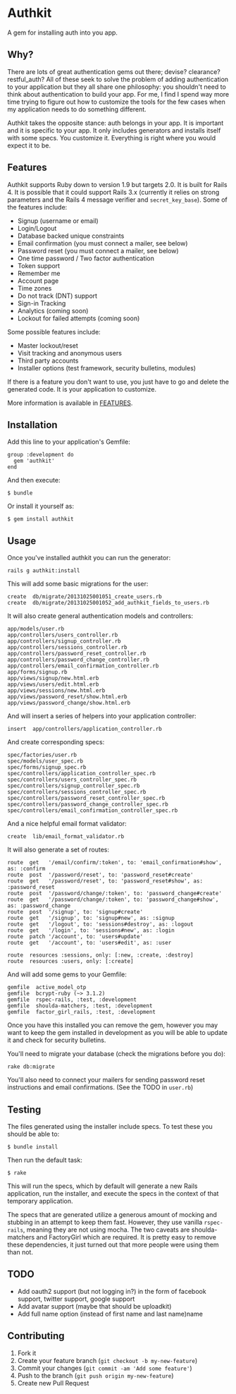 # Authkit

A gem for installing auth into you app.

## Why?

There are lots of great authentication gems out there; devise? clearance? restful_auth?
All of these seek to solve the problem of adding authentication to your application but they all share
one philosophy: you shouldn't need to think about authentication to build your app. For me, I find I
spend way more time trying to figure out how to customize the tools for the few cases when my
application needs to do something different.

Authkit takes the opposite stance: auth belongs in your app. It is important and it is specific to your
app. It only includes generators and installs itself with some specs. You customize it. Everything
is right where you would expect it to be.

## Features

Authkit supports Ruby down to version 1.9 but targets 2.0. It is built for Rails 4. It is possible
that it could support Rails 3.x (currently it relies on strong parameters and the Rails 4
message verifier and `secret_key_base`). Some of the features include:

  * Signup (username or email)
  * Login/Logout
  * Database backed unique constraints
  * Email confirmation (you must connect a mailer, see below)
  * Password reset (you must connect a mailer, see below)
  * One time password / Two factor authentication
  * Token support
  * Remember me
  * Account page
  * Time zones
  * Do not track (DNT) support
  * Sign-in Tracking
  * Analytics (coming soon)
  * Lockout for failed attempts (coming soon)

Some possible features include:

  * Master lockout/reset
  * Visit tracking and anonymous users
  * Third party accounts
  * Installer options (test framework, security bulletins, modules)

If there is a feature you don't want to use, you just have to go and delete the generated code.
It is your application to customize.

More information is available in [FEATURES](FEATURES.md).

## Installation

Add this line to your application's Gemfile:

    group :development do
      gem 'authkit'
    end

And then execute:

    $ bundle

Or install it yourself as:

    $ gem install authkit

## Usage

Once you've installed authkit you can run the generator:

    rails g authkit:install

This will add some basic migrations for the user:

    create  db/migrate/20131025001051_create_users.rb
    create  db/migrate/20131025001052_add_authkit_fields_to_users.rb

It will also create general authentication models and controllers:

    app/models/user.rb
    app/controllers/users_controller.rb
    app/controllers/signup_controller.rb
    app/controllers/sessions_controller.rb
    app/controllers/password_reset_controller.rb
    app/controllers/password_change_controller.rb
    app/controllers/email_confirmation_controller.rb
    app/forms/signup.rb
    app/views/signup/new.html.erb
    app/views/users/edit.html.erb
    app/views/sessions/new.html.erb
    app/views/password_reset/show.html.erb
    app/views/password_change/show.html.erb

And will insert a series of helpers into your application controller:

    insert  app/controllers/application_controller.rb

And create corresponding specs:

    spec/factories/user.rb
    spec/models/user_spec.rb
    spec/forms/signup_spec.rb
    spec/controllers/application_controller_spec.rb
    spec/controllers/users_controller_spec.rb
    spec/controllers/signup_controller_spec.rb
    spec/controllers/sessions_controller_spec.rb
    spec/controllers/password_reset_controller_spec.rb
    spec/controllers/password_change_controller_spec.rb
    spec/controllers/email_confirmation_controller_spec.rb

And a nice helpful email format validator:

    create  lib/email_format_validator.rb

It will also generate a set of routes:

    route  get   '/email/confirm/:token', to: 'email_confirmation#show', as: :confirm
    route  post  '/password/reset', to: 'password_reset#create'
    route  get   '/password/reset', to: 'password_reset#show', as: :password_reset
    route  post  '/password/change/:token', to: 'password_change#create'
    route  get   '/password/change/:token', to: 'password_change#show', as: :password_change
    route  post  '/signup', to: 'signup#create'
    route  get   '/signup', to: 'signup#new', as: :signup
    route  get   '/logout', to: 'sessions#destroy', as: :logout
    route  get   '/login', to: 'sessions#new', as: :login
    route  patch '/account', to: 'users#update'
    route  get   '/account', to: 'users#edit', as: :user

    route  resources :sessions, only: [:new, :create, :destroy]
    route  resources :users, only: [:create]

And will add some gems to your Gemfile:

    gemfile  active_model_otp
    gemfile  bcrypt-ruby (~> 3.1.2)
    gemfile  rspec-rails, :test, :development
    gemfile  shoulda-matchers, :test, :development
    gemfile  factor_girl_rails, :test, :development

Once you have this installed you can remove the gem, however you may want to
keep the gem installed in development as you will be able to update it
and check for security bulletins.

You'll need to migrate your database (check the migrations before you do):

    rake db:migrate

You'll also need to connect your mailers for sending password reset instructions
and email confirmations. (See the TODO in `user.rb`)

## Testing

The files generated using the installer include specs. To test these you should be
able to:

    $ bundle install

Then run the default task:

    $ rake

This will run the specs, which by default will generate a new Rails application,
run the installer, and execute the specs in the context of that temporary
application.

The specs that are generated utilize a generous amount of mocking and stubbing in
an attempt to keep them fast. However, they use vanilla `rspec-rails`, meaning
they are not using mocha. The two caveats are shoulda-matchers and FactoryGirl which
are required. It is pretty easy to remove these dependencies, it just turned out
that more people were using them than not.

## TODO

* Add oauth2 support (but not logging in?) in the form of facebook support, twitter support, google support
* Add avatar support (maybe that should be uploadkit)
* Add full name option (instead of first name and last name)name

## Contributing

1. Fork it
2. Create your feature branch (`git checkout -b my-new-feature`)
3. Commit your changes (`git commit -am 'Add some feature'`)
4. Push to the branch (`git push origin my-new-feature`)
5. Create new Pull Request
